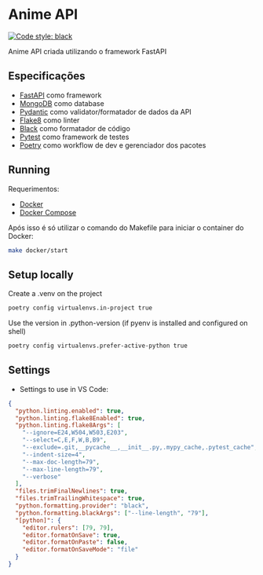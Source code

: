 # Anime API

[![Code style: black](https://img.shields.io/badge/code%20style-black-000000.svg)](https://github.com/psf/black)

Anime API criada utilizando o framework FastAPI

## Especificações

- [FastAPI](https://fastapi.tiangolo.com/) como framework
- [MongoDB](https://www.mongodb.com/) como database
- [Pydantic](https://pydantic-docs.helpmanual.io/) como validator/formatador de dados da API
- [Flake8](https://flake8.pycqa.org/en/latest/) como linter
- [Black](https://black.readthedocs.io/en/stable/) como formatador de código
- [Pytest](https://docs.pytest.org/en/6.2.x/) como framework de testes
- [Poetry](https://python-poetry.org/) como workflow de dev e gerenciador dos pacotes

## Running

Requerimentos:

- [Docker](https://docs.docker.com/get-docker/)
- [Docker Compose](https://docs.docker.com/compose/install/)

Após isso é só utilizar o comando do Makefile para iniciar o container do Docker:

```sh
make docker/start
```

## Setup locally

Create a .venv on the project

```sh
poetry config virtualenvs.in-project true
```

Use the version in .python-version (if pyenv is installed and configured on shell)

```sh
poetry config virtualenvs.prefer-active-python true
```

## Settings

- Settings to use in VS Code:

```json
{
  "python.linting.enabled": true,
  "python.linting.flake8Enabled": true,
  "python.linting.flake8Args": [
    "--ignore=E24,W504,W503,E203",
    "--select=C,E,F,W,B,B9",
    "--exclude=.git,__pycache__,__init__.py,.mypy_cache,.pytest_cache",
    "--indent-size=4",
    "--max-doc-length=79",
    "--max-line-length=79",
    "--verbose"
  ],
  "files.trimFinalNewlines": true,
  "files.trimTrailingWhitespace": true,
  "python.formatting.provider": "black",
  "python.formatting.blackArgs": ["--line-length", "79"],
  "[python]": {
    "editor.rulers": [79, 79],
    "editor.formatOnSave": true,
    "editor.formatOnPaste": false,
    "editor.formatOnSaveMode": "file"
  }
}
```
